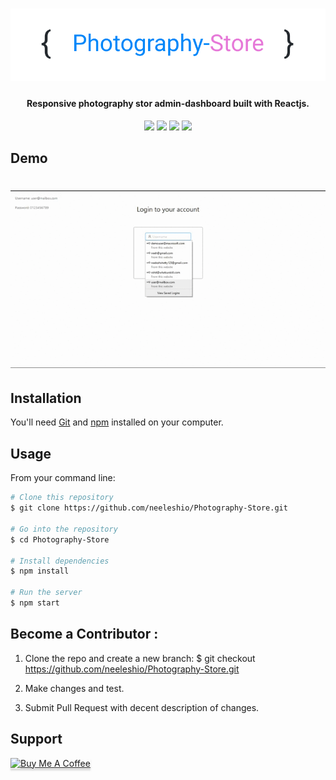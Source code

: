 <h1 align="center">
  <img src="https://raw.githubusercontent.com/neeleshio/Photography-Store/master/ps.png" alt="photography-store" width="600">
</h1>

<h4 align="center">Responsive photography stor admin-dashboard built with Reactjs.</h4>

<div align="center">
  <img src="https://img.shields.io/badge/host-versal-blueviolet">
  <img src="https://img.shields.io/badge/contributions-welcome-orange.svg">
  <img src="https://img.shields.io/badge/license-MIT-blue.svg">
  <img src="https://visitor-badge.laobi.icu/badge?page_id=RestAPI-CRUD-Friendly.visitor-badge">
</div>

## Demo

<h1 align="center">
  <img src="https://raw.githubusercontent.com/neeleshio/Mail-Box/master/Sequence%20%231(1).gif" alt="demo" width="600">
</h1>

## Installation

You'll need [Git](https://git-scm.com) and [npm](http://npmjs.com) installed on your computer.

## Usage

From your command line:

```bash
# Clone this repository
$ git clone https://github.com/neeleshio/Photography-Store.git

# Go into the repository
$ cd Photography-Store

# Install dependencies
$ npm install

# Run the server
$ npm start
```

## Become a Contributor :

1. Clone the repo and create a new branch: $ git checkout https://github.com/neeleshio/Photography-Store.git

2. Make changes and test.

3. Submit Pull Request with decent description of changes.


## Support

<a href="https://www.buymeacoffee.com/neeleshio" target="_blank"><img src="https://www.buymeacoffee.com/assets/img/custom_images/purple_img.png" alt="Buy Me A Coffee" style="height: 41px !important;width: 174px !important;box-shadow: 0px 3px 2px 0px rgba(190, 190, 190, 0.5) !important;-webkit-box-shadow: 0px 3px 2px 0px rgba(190, 190, 190, 0.5) !important;" ></a>
